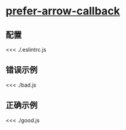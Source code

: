 # [prefer-arrow-callback](https://eslint.org/docs/rules/prefer-arrow-callback)

## 配置

<<< ./.eslintrc.js

## 错误示例

<<< ./bad.js

## 正确示例

<<< ./good.js
